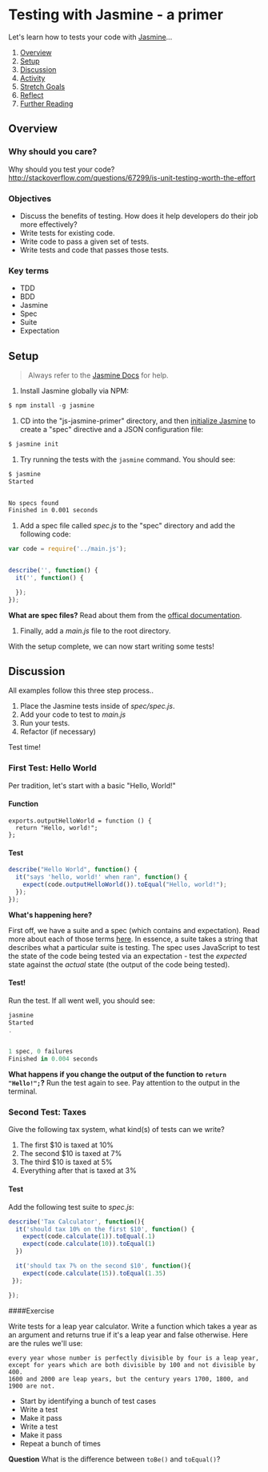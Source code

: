 # Testing with Jasmine - a primer

Let's learn how to tests your code with [Jasmine](http://jasmine.github.io/)...

1. [Overview](#overview)
1. [Setup](#setup)
1. [Discussion](#discussion)
1. [Activity](#activity)
1. [Stretch Goals](#stretch-goals)
1. [Reflect](#reflect)
1. [Further Reading](#further-reading)

## Overview

### Why should you care?

Why should you test your code? http://stackoverflow.com/questions/67299/is-unit-testing-worth-the-effort

### Objectives

- Discuss the benefits of testing. How does it help developers do their job more effectively?
- Write tests for existing code.
- Write code to pass a given set of tests.
- Write tests and code that passes those tests.


### Key terms

- TDD
- BDD
- Jasmine
- Spec
- Suite
- Expectation

## Setup

> Always refer to the [Jasmine Docs](http://jasmine.github.io/) for help.

1. Install Jasmine globally via NPM:

  ```javascript
  $ npm install -g jasmine
  ```

1. CD into the "js-jasmine-primer" directory, and then [initialize Jasmine](http://jasmine.github.io/2.0/node.html#section-Init_a_Project) to create a "spec" directive and a JSON configuration file:

  ```javascript
  $ jasmine init
  ```

1. Try running the tests with the `jasmine` command. You should see:

  ```sh
  $ jasmine
  Started


  No specs found
  Finished in 0.001 seconds
  ```

1. Add a spec file called *spec.js* to the "spec" directory and add the following code:

  ```javascript
  var code = require('../main.js');


  describe('', function() {
    it('', function() {

    });
  });
  ```

  **What are spec files?** Read about them from the [offical documentation](http://jasmine.github.io/2.0/introduction.html).

1. Finally, add a *main.js* file to the root directory.

With the setup complete, we can now start writing some tests!

## Discussion

All examples follow this three step process..

1. Place the Jasmine tests inside of *spec/spec.js*.
1. Add your code to test to *main.js*
1. Run your tests.
1. Refactor (if necessary)

Test time!

### First Test: Hello World

Per tradition, let's start with a basic "Hello, World!"

#### Function

```javscript
exports.outputHelloWorld = function () {
  return "Hello, world!";
};
```

#### Test

```javascript
describe("Hello World", function() {
  it("says 'hello, world!' when ran", function() {
    expect(code.outputHelloWorld()).toEqual("Hello, world!");
  });
});
```

**What's happening here?**

First off, we have a suite and a spec (which contains and expectation). Read more about each of those terms [here](http://jasmine.github.io/2.0/introduction.html). In essence, a suite takes a string that describes what a particular suite is testing. The spec uses JavaScript to test the state of the code being tested via an expectation - test the *expected* state against the *actual* state (the output of the code being tested).

#### Test!

Run the test. If all went well, you should see:

```javascript
jasmine
Started
.


1 spec, 0 failures
Finished in 0.004 seconds
```

**What happens if you change the output of the function to `return "Hello!";`?** Run the test again to see. Pay attention to the output in the terminal.


### Second Test: Taxes

Give the following tax system, what kind(s) of tests can we write?

1. The first $10 is taxed at 10%
1. The second $10 is taxed at 7%
1. The third $10 is taxed at 5%
1. Everything after that is taxed at 3%

#### Test

Add the following test suite to *spec.js*:

```javascript
describe('Tax Calculator', function(){
  it('should tax 10% on the first $10', function() {
    expect(code.calculate(1)).toEqual(.1)
    expect(code.calculate(10)).toEqual(1)
  })

  it('should tax 7% on the second $10', function(){
    expect(code.calculate(15)).toEqual(1.35)
 });

});
```

####Exercise

Write tests for a leap year calculator.  Write a function which takes a year as an argument and returns true if it's a leap year and false otherwise. Here are the rules we'll use:

```
every year whose number is perfectly divisible by four is a leap year,
except for years which are both divisible by 100 and not divisible by 400.
1600 and 2000 are leap years, but the century years 1700, 1800, and 1900 are not.
```

* Start by identifying a bunch of test cases
* Write a test
* Make it pass
* Write a test
* Make it pass
* Repeat a bunch of times

**Question** What is the difference between `toBe()` and `toEqual()`?
